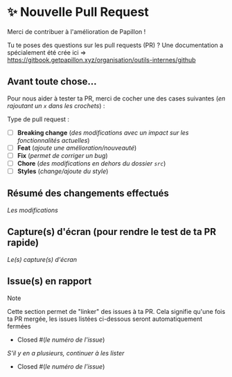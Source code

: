 # ✨ Nouvelle Pull Request

Merci de contribuer à l'amélioration de Papillon !

Tu te poses des questions sur les pull requests (PR) ? Une documentation a spécialement été crée ici => https://gitbook.getpapillon.xyz/organisation/outils-internes/github

## Avant toute chose...

Pour nous aider à tester ta PR, merci de cocher une des cases suivantes (_en rajoutant un `x` dans les crochets_) :

Type de pull request :

- [ ] **Breaking change** (_des modifications avec un impact sur les fonctionnalités actuelles_)
- [ ] **Feat** (_ajoute une amélioration/nouveauté_)
- [ ] **Fix** (_permet de corriger un bug_)
- [ ] **Chore** (_des modifications en dehors du dossier `src`_)
- [ ] **Styles** (_change/ajoute du style_)

## Résumé des changements effectués

_Les modifications_

## Capture(s) d'écran (pour rendre le test de ta PR rapide)

_Le(s) capture(s) d'écran_

## Issue(s) en rapport

> [!NOTE]
>
> Cette section permet de "linker" des issues à ta PR. Cela signifie qu'une fois ta PR mergée, les issues listées ci-dessous seront automatiquement fermées

- Closed #(_le numéro de l'issue_)

_S'il y en a plusieurs, continuer à les lister_

- Closed #(_le numéro de l'issue_)

<!-- ### Autres informations

> [!WARNING]
>
> Cette section est réservé à un bot (qui affichera un QR Code), merci de laisser la section comme elle est -->
